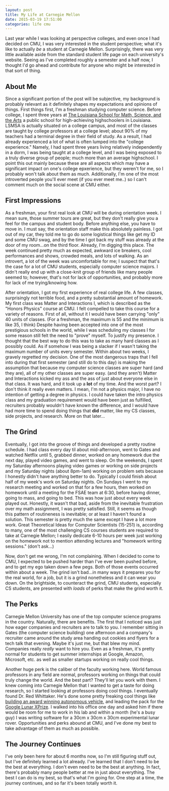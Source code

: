 ```yaml
---
layout: post
title: My Life at Carnegie Mellon
date: 2015-03-19 17:51:00
categories: life cmu
---
```


Last year while I was looking at perspective colleges, and even once I had decided
on CMU, I was very interested in the student perspective; what it's like to actually
*be* a student at Carnegie Mellon. Surprisingly, there was very little available
aside from the standard student life page on each university's website. Seeing
as I've completed roughly a semester and a half now, I thought I'd go ahead
and contribute for anyone who might be interested in that sort of thing.

## About Me

Since a significant portion of the post will be subjective, my background is probably
relevant as it definitely shapes my expectations and opinions of things. First
things first, I'm a freshman studying computer science. Before college, I spent
three years at [The Louisiana School for Math, Science, and the Arts](http://lsmsa.edu)
a public school for high-achieving highschoolers in Louisiana. LSMSA is actually
situated on a college campus, and most of the classes are taught by college
professors at a college level; about 90% of my teachers had a terminal degree
in their field of study. As a result, I had already experienced a lot of what
is often lumped into the "college experience." Namely, I had spent three years
living relatively independently in a dorm, I was being taught at a college level, and I was
being exposed to a truly diverse group of people; much more than an average
highschool. I point this out mainly because these are all aspects which may
have a significant impact on one's college epxerience, but they weren't for me,
so I probably won't talk about them as much. Additionally, I'm one of the most
introverted people you'll ever meet (if you ever meet me..) so I can't comment
much on the social scene at CMU either.

## First Impressions

As a freshman, your first real look at CMU will be during orientation week.
I mean sure, those summer tours are great, but they don't really give you a feel
for the campus and student body. Before anything else, you have to move in. I must
say, the orientation staff make this absolutely painless. I got out of my car,
they told me to go do some logistical things like get my ID and some CMU swag,
and by the time I got back my stuff was already at the door of my room...on the
third floor. Already, I'm digging this place. The week continued pretty much
as expected, awkward ice breakers, cool performances and shows, crowded meals,
and lots of walking. As an introvert, a lot of the week was uncomfortable for me;
I suspect that that's the case for a lot of CMU students, especially computer science
majors. I didn't really end up with a close-knit group of friends like many people
seemed to; however, that's not for lack of opportunities, and probably more
for lack of me trying/knowing how.

After orientation, I got my first experience of real college life. A few classes,
surprisingly not terrible food, and a pretty substantial amount of homework.
My first class was Matter and Interactions I, which is described as the "Honors Physics"
course at CMU. I felt compelled to take this course for a variety of reasons.
First of all, without it I would have been carrying "only" 40 units of classes.
(For a freshman, the maximum is 55 and the minimum is like 35, I think) Despite
having been accepted into one of the most prestigious schools in the world, while
I was scheduling my classes I for some reason still felt the need to "prove" myself.
To justify my presence. I thought that the best way to do this was to take
as many hard classes as I possibly could. As if somehow I was being a slacker
if I wasn't taking the maximum number of units every semester. Within about two weeks, I gravely
regretted my decision. One of the most dangerous traps that I fell into during
that first semester (and still do to this day) is making the assumption that
because my computer science classes are super hard (and they are), all of my
other classes are super easy. (and they aren't) Matter and Interactions kicked
my ass and the ass of just about everyone else in that class. It was hard, and
it took up a **lot** of my time. And the worst part? I don't think it really even matters.
I mean, I'm not a physics major, I have no intention of getting a degree in physics.
I could have taken the intro physics class and my graduation requirement would
have been just as fulfilled, recruiters probably wouldn't have known the difference,
and I would have had more time to spend doing things
that **did** matter, like my CS classes, side projects, and research. More on that later...

## The Grind

Eventually, I got into the groove of things and developed a pretty routine schedule.
I had class every day til about mid-afternoon, went to Gates and watched Netflix until
5, grabbed dinner, worked on any homework due the next day, played video games,
and went to sleep. On the weekends, I spent my Saturday afternoons playing video games
or working on side projects and my Saturday nights (about 8pm-1am) working on problem sets because I honestly
didn't have anything better to do. Typically I could finish about half of my week's
work on Saturday nights. On Sundays I went to my research meeting and worked on that
for a few hours, then worked on homework until a meeting for the FSAE team at 6:30,
before having dinner, going to mass, and going to bed. This was how just about every
week played out. Honestly, it wasn't that bad, aside from the inevitable frustration
over my math assignment, I was pretty satisfied. Still, it seems as though this
pattern of routineness is inevitable; or at least I haven't found a solution.
This semester is pretty much the same except I have a lot more work. Great
Theoretical Ideas for Computer Scientists (15-251) is, according to many, one of the most
challenging CS courses students are required to take at Carnegie Mellon; I easily
dedicate 6-10 hours per week just working on the homework not to mention attending
lectures and "homework writing sessions." (don't ask...)

Now, don't get me wrong, I'm not complaining. When I decided to come to CMU, I
expected to be pushed harder than I've ever been pushed before, and to get my
ego taken down a few pegs. Both of those events occurred within about a week.
The grind isn't bad...in many ways it prepares you for the real world, for a job,
but it is a grind nonetheless and it can wear you down. On the brightside, to counteract
the grind, CMU students, especially CS students, are presented with *loads* of perks
that make the grind worth it.

## The Perks

Carnegie Mellon University has one of the top computer science programs in the
country. Naturally, there are benefits. The first that I noticed was just how
eager companies and recruiters are to talk to you. I remember sitting in Gates
(the computer science building) one afternoon and a company's recruiter came around
the study area handing out cookies and flyers for a tech talk that
evening. Maybe it's just me, but that blew my mind. Companies really *really*
want to hire you. Even as a freshman, it's pretty normal for students to get
summer internships at Google, Amazon, Microsoft, etc. as well as smaller startups
working on really cool things.

Another huge perk is the caliber of the faculty working here. World famous professors
in any field are normal, professors working on things that could truly change the
world. And the best part? They'll let you work with them. I knew coming into
Carnegie Mellon that I wanted to get a taste for doing research, so I started
looking at professors doing cool things. I eventually found Dr. Red Whittaker.
He's done some pretty freaking cool things like
[building an award winning autonomous vehicle](http://en.wikipedia.org/wiki/DARPA_Grand_Challenge_(2007)),
and leading the pack for the [Google Lunar XPrize](http://lunar.xprize.org).
I walked into his office one day and asked him if there would be room for me to
work in his lab and within a month (he's a busy guy) I was writing software
for a 30cm x 30cm x 30cm experimental lunar rover. Opportunities and perks abound
at CMU, and I've done my best to take advantage of them as much as possible.

## The Journey Continues

I've only been here for about 6 months now, so I'm still figuring stuff out, but
I've definitely learned a lot already. I've learned that I don't need to be the best
at everything. I don't even need to be the best at anything. In fact, there's
probably many people better at me in just about everything. The best I can do
is my best, so that's what I'm going for. One step at a time, the journey continues,
and so far it's been totally worth it.
